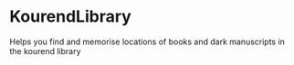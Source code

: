 # KourendLibrary
Helps you find and memorise locations of books and dark manuscripts in the kourend library
